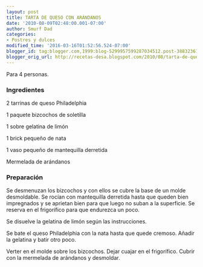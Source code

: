 ```yaml
---
layout: post
title: TARTA DE QUESO CON ARÁNDANOS
date: '2010-08-09T02:48:00.001-07:00'
author: Smurf Dad
categories:
- Postres y dulces
modified_time: '2016-03-16T01:52:56.524-07:00'
blogger_id: tag:blogger.com,1999:blog-5299957599287034512.post-3883236158035914245
blogger_orig_url: http://recetas-desa.blogspot.com/2010/08/tarta-de-queso-con-arandanos.html
---
```


Para 4 personas.

<h3>Ingredientes</h3>
2 tarrinas de queso Philadelphia

1 paquete bizcochos de soletilla

1 sobre gelatina de limón

1 brick pequeño de nata

1 vaso pequeño de mantequilla derretida

Mermelada de arándanos



<h3>Preparación</h3>
Se desmenuzan los bizcochos y con ellos se cubre la base de un molde desmoldable. Se rocían con mantequilla derretida hasta que queden bien impregnados y se aprietan bien para que luego no suban a la superficie. Se reserva en el frigorífico para que endurezca un poco.



Se disuelve la gelatina de limón según las instrucciones.

Se bate el queso Philadelphia con la nata hasta que quede cremoso. Añadir la gelatina y batir otro poco.



Verter en el molde sobre los bizcochos. Dejar cuajar en el frigorífico. Cubrir con la mermelada de arándanos y desmoldar.